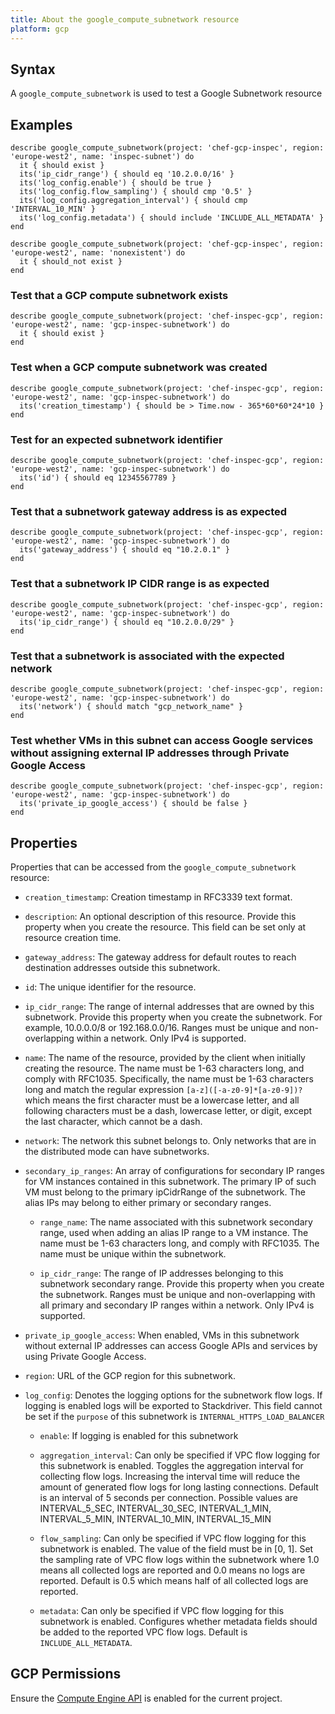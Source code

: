 ```yaml
---
title: About the google_compute_subnetwork resource
platform: gcp
---
```


## Syntax
A `google_compute_subnetwork` is used to test a Google Subnetwork resource

## Examples
```
describe google_compute_subnetwork(project: 'chef-gcp-inspec', region: 'europe-west2', name: 'inspec-subnet') do
  it { should exist }
  its('ip_cidr_range') { should eq '10.2.0.0/16' }
  its('log_config.enable') { should be true }
  its('log_config.flow_sampling') { should cmp '0.5' }
  its('log_config.aggregation_interval') { should cmp 'INTERVAL_10_MIN' }
  its('log_config.metadata') { should include 'INCLUDE_ALL_METADATA' }
end

describe google_compute_subnetwork(project: 'chef-gcp-inspec', region: 'europe-west2', name: 'nonexistent') do
  it { should_not exist }
end
```

### Test that a GCP compute subnetwork exists

    describe google_compute_subnetwork(project: 'chef-inspec-gcp', region: 'europe-west2', name: 'gcp-inspec-subnetwork') do
      it { should exist }
    end

### Test when a GCP compute subnetwork was created

    describe google_compute_subnetwork(project: 'chef-inspec-gcp', region: 'europe-west2', name: 'gcp-inspec-subnetwork') do
      its('creation_timestamp') { should be > Time.now - 365*60*60*24*10 }
    end

### Test for an expected subnetwork identifier 

    describe google_compute_subnetwork(project: 'chef-inspec-gcp', region: 'europe-west2', name: 'gcp-inspec-subnetwork') do
      its('id') { should eq 12345567789 }
    end    

### Test that a subnetwork gateway address is as expected

    describe google_compute_subnetwork(project: 'chef-inspec-gcp', region: 'europe-west2', name: 'gcp-inspec-subnetwork') do
      its('gateway_address') { should eq "10.2.0.1" }
    end  

### Test that a subnetwork IP CIDR range is as expected

    describe google_compute_subnetwork(project: 'chef-inspec-gcp', region: 'europe-west2', name: 'gcp-inspec-subnetwork') do
      its('ip_cidr_range') { should eq "10.2.0.0/29" }
    end  

### Test that a subnetwork is associated with the expected network

    describe google_compute_subnetwork(project: 'chef-inspec-gcp', region: 'europe-west2', name: 'gcp-inspec-subnetwork') do
      its('network') { should match "gcp_network_name" }
    end  

### Test whether VMs in this subnet can access Google services without assigning external IP addresses through Private Google Access

    describe google_compute_subnetwork(project: 'chef-inspec-gcp', region: 'europe-west2', name: 'gcp-inspec-subnetwork') do
      its('private_ip_google_access') { should be false }
    end

## Properties
Properties that can be accessed from the `google_compute_subnetwork` resource:


  * `creation_timestamp`: Creation timestamp in RFC3339 text format.

  * `description`: An optional description of this resource. Provide this property when you create the resource. This field can be set only at resource creation time.

  * `gateway_address`: The gateway address for default routes to reach destination addresses outside this subnetwork.

  * `id`: The unique identifier for the resource.

  * `ip_cidr_range`: The range of internal addresses that are owned by this subnetwork. Provide this property when you create the subnetwork. For example, 10.0.0.0/8 or 192.168.0.0/16. Ranges must be unique and non-overlapping within a network. Only IPv4 is supported.

  * `name`: The name of the resource, provided by the client when initially creating the resource. The name must be 1-63 characters long, and comply with RFC1035. Specifically, the name must be 1-63 characters long and match the regular expression `[a-z]([-a-z0-9]*[a-z0-9])?` which means the first character must be a lowercase letter, and all following characters must be a dash, lowercase letter, or digit, except the last character, which cannot be a dash.

  * `network`: The network this subnet belongs to. Only networks that are in the distributed mode can have subnetworks.

  * `secondary_ip_ranges`: An array of configurations for secondary IP ranges for VM instances contained in this subnetwork. The primary IP of such VM must belong to the primary ipCidrRange of the subnetwork. The alias IPs may belong to either primary or secondary ranges.

    * `range_name`: The name associated with this subnetwork secondary range, used when adding an alias IP range to a VM instance. The name must be 1-63 characters long, and comply with RFC1035. The name must be unique within the subnetwork.

    * `ip_cidr_range`: The range of IP addresses belonging to this subnetwork secondary range. Provide this property when you create the subnetwork. Ranges must be unique and non-overlapping with all primary and secondary IP ranges within a network. Only IPv4 is supported.

  * `private_ip_google_access`: When enabled, VMs in this subnetwork without external IP addresses can access Google APIs and services by using Private Google Access.

  * `region`: URL of the GCP region for this subnetwork.

  * `log_config`: Denotes the logging options for the subnetwork flow logs. If logging is enabled logs will be exported to Stackdriver. This field cannot be set if the `purpose` of this subnetwork is `INTERNAL_HTTPS_LOAD_BALANCER`

    * `enable`: If logging is enabled for this subnetwork

    * `aggregation_interval`: Can only be specified if VPC flow logging for this subnetwork is enabled. Toggles the aggregation interval for collecting flow logs. Increasing the interval time will reduce the amount of generated flow logs for long lasting connections. Default is an interval of 5 seconds per connection. Possible values are INTERVAL_5_SEC, INTERVAL_30_SEC, INTERVAL_1_MIN, INTERVAL_5_MIN, INTERVAL_10_MIN, INTERVAL_15_MIN

    * `flow_sampling`: Can only be specified if VPC flow logging for this subnetwork is enabled. The value of the field must be in [0, 1]. Set the sampling rate of VPC flow logs within the subnetwork where 1.0 means all collected logs are reported and 0.0 means no logs are reported. Default is 0.5 which means half of all collected logs are reported.

    * `metadata`: Can only be specified if VPC flow logging for this subnetwork is enabled. Configures whether metadata fields should be added to the reported VPC flow logs. Default is `INCLUDE_ALL_METADATA`.


## GCP Permissions

Ensure the [Compute Engine API](https://console.cloud.google.com/apis/library/compute.googleapis.com/) is enabled for the current project.
